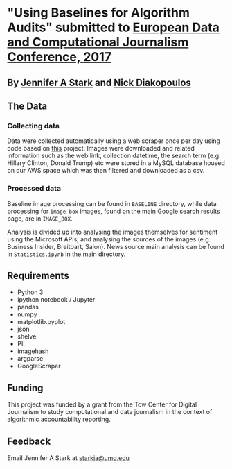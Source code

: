 #  "Using Baselines for Algorithm Audits" submitted to [European Data and Computational Journalism Conference, 2017](http://datajconf.com)

## By [Jennifer A Stark](https://github.com/JAStark) and [Nick Diakopoulos](http://www.nickdiakopoulos.com)


## The Data
### Collecting data
Data were collected automatically using a web scraper once per day using code based on [this](https://github.com/NikolaiT/GoogleScraper) project. Images were downloaded and related information such as the web link, collection datetime, the search term (e.g. Hillary Clinton, Donald Trump) etc were stored in a MySQL database housed on our AWS space which was then filtered and downloaded as a csv.

### Processed data
Baseline image processing can be found in `BASELINE` directory, while data processing for `image box` images, found on the main Google search results page, are in `IMAGE_BOX`.

Analysis is divided up into analysing the images themselves for sentiment using the Microsoft APIs, and analysing the sources of the images (e.g. Business Insider, Breitbart, Salon). News source main analysis can be found in `Statistics.ipynb` in the main directory.

## Requirements

* Python 3
* ipython notebook / Jupyter
* pandas
* numpy
* matplotlib.pyplot
* json
* shelve
* PIL
* imagehash
* argparse
* GoogleScraper


## Funding
This project was funded by a grant from the Tow Center for Digital Journalism to study computational and data journalism in the context of algorithmic accountability reporting.

## Feedback
Email Jennifer A Stark at starkja@umd.edu
